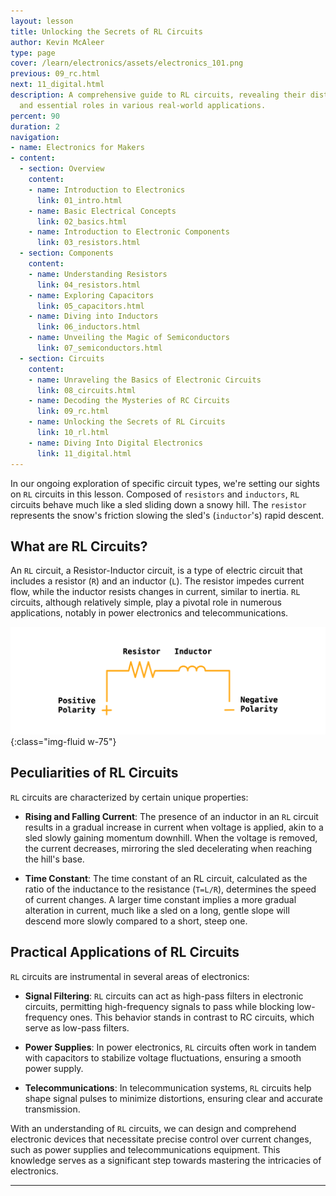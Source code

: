 ```yaml
---
layout: lesson
title: Unlocking the Secrets of RL Circuits
author: Kevin McAleer
type: page
cover: /learn/electronics/assets/electronics_101.png
previous: 09_rc.html
next: 11_digital.html
description: A comprehensive guide to RL circuits, revealing their distinctive properties
  and essential roles in various real-world applications.
percent: 90
duration: 2
navigation:
- name: Electronics for Makers
- content:
  - section: Overview
    content:
    - name: Introduction to Electronics
      link: 01_intro.html
    - name: Basic Electrical Concepts
      link: 02_basics.html
    - name: Introduction to Electronic Components
      link: 03_resistors.html
  - section: Components
    content:
    - name: Understanding Resistors
      link: 04_resistors.html
    - name: Exploring Capacitors
      link: 05_capacitors.html
    - name: Diving into Inductors
      link: 06_inductors.html
    - name: Unveiling the Magic of Semiconductors
      link: 07_semiconductors.html
  - section: Circuits
    content:
    - name: Unraveling the Basics of Electronic Circuits
      link: 08_circuits.html
    - name: Decoding the Mysteries of RC Circuits
      link: 09_rc.html
    - name: Unlocking the Secrets of RL Circuits
      link: 10_rl.html
    - name: Diving Into Digital Electronics
      link: 11_digital.html
---
```



In our ongoing exploration of specific circuit types, we're setting our sights on `RL` circuits in this lesson. Composed of `resistors` and `inductors`, `RL` circuits behave much like a sled sliding down a snowy hill. The `resistor` represents the snow's friction slowing the sled's (`inductor`'s) rapid descent.

## What are RL Circuits?

An `RL` circuit, a Resistor-Inductor circuit, is a type of electric circuit that includes a resistor (`R`) and an inductor (`L`). The resistor impedes current flow, while the inductor resists changes in current, similar to inertia. `RL` circuits, although relatively simple, play a pivotal role in numerous applications, notably in power electronics and telecommunications.

![RL Circuit](assets/rl.png){:class="img-fluid w-75"}

## Peculiarities of RL Circuits

`RL` circuits are characterized by certain unique properties:

- **Rising and Falling Current**: The presence of an inductor in an `RL` circuit results in a gradual increase in current when voltage is applied, akin to a sled slowly gaining momentum downhill. When the voltage is removed, the current decreases, mirroring the sled decelerating when reaching the hill's base.

- **Time Constant**: The time constant of an RL circuit, calculated as the ratio of the inductance to the resistance (`T=L/R`), determines the speed of current changes. A larger time constant implies a more gradual alteration in current, much like a sled on a long, gentle slope will descend more slowly compared to a short, steep one.

## Practical Applications of RL Circuits

`RL` circuits are instrumental in several areas of electronics:

- **Signal Filtering**: `RL` circuits can act as high-pass filters in electronic circuits, permitting high-frequency signals to pass while blocking low-frequency ones. This behavior stands in contrast to RC circuits, which serve as low-pass filters.

- **Power Supplies**: In power electronics, `RL` circuits often work in tandem with capacitors to stabilize voltage fluctuations, ensuring a smooth power supply.

- **Telecommunications**: In telecommunication systems, `RL` circuits help shape signal pulses to minimize distortions, ensuring clear and accurate transmission.

With an understanding of `RL` circuits, we can design and comprehend electronic devices that necessitate precise control over current changes, such as power supplies and telecommunications equipment. This knowledge serves as a significant step towards mastering the intricacies of electronics.

---
